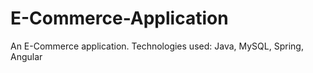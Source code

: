 # E-Commerce-Application
An E-Commerce application. Technologies used: Java, MySQL, Spring, Angular
